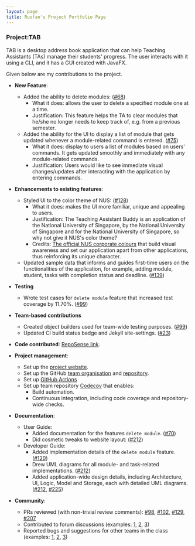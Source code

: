 ```yaml
---
layout: page
title: Ruofan's Project Portfolio Page
---
```


### Project:TAB

TAB is a desktop address book application that can help Teaching Assistants (TAs) manage their students' progress. The user interacts with it using a CLI, and it has a GUI created with JavaFX.

Given below are my contributions to the project.

* **New Feature**: 
  * Added the ability to delete modules: ([\#68](https://github.com/AY2122S1-CS2103-F09-1/tp/pull/68))
    * What it does: allows the user to delete a specified module one at a time.
    * Justification: This feature helps the TA to clear modules that he/she no longer needs to keep track of, e.g. from a previous semester.
  * Added the ability for the UI to display a list of module that gets updated whenever a module-related command is entered. ([\#75](https://github.com/AY2122S1-CS2103-F09-1/tp/pull/75))
    * What it does: display to users a list of modules based on users' commands. It gets updated smoothly and immediately with any module-related commands.
    * Justification: Users would like to see immediate visual changes/updates after interacting with the application by entering commands.

* **Enhancements to existing features**:
  * Styled UI to the color theme of NUS: ([\#128](https://github.com/AY2122S1-CS2103-F09-1/tp/pull/128))
    * What it does: makes the UI more familiar, unique and appealing to users.
    * Justification: The Teaching Assistant Buddy is an application of the National University of Singapore, by the National University of Singapore and for the National University of Singapore, so why not give it NUS's color theme?
    * Credits: [The official NUS corporate colours](https://www.nus.edu.sg/identity/guidelines/corporate-colours) that build visual awareness and set our application apart from other applications, thus reinforcing its unique character.
  * Updated sample data that informs and guides first-time users on the functionalities of the application, for example, adding module, student, tasks with completion status and deadline.
   ([\#139](https://github.com/AY2122S1-CS2103-F09-1/tp/pull/139))

* **Testing**
  * Wrote test cases for `delete module` feature that increased test coverage by 11.70%. ([\#99](https://github.com/AY2122S1-CS2103-F09-1/tp/pull/99))
  
* **Team-based contributions**
  * Created object builders used for team-wide testing purposes. ([\#99](https://github.com/AY2122S1-CS2103-F09-1/tp/pull/99))
  * Updated CI build status badge and Jekyll site-settings. ([\#23](https://github.com/AY2122S1-CS2103-F09-1/tp/pull/23))
  
* **Code contributed**: [RepoSense link](https://nus-cs2103-ay2122s1.github.io/tp-dashboard/?search=&sort=groupTitle&sortWithin=title&timeframe=commit&mergegroup=&groupSelect=groupByRepos&breakdown=true&checkedFileTypes=docs~functional-code~test-code~other&since=2021-09-17&tabOpen=true&tabType=authorship&tabAuthor=Ruofan1023&tabRepo=AY2122S1-CS2103-F09-1%2Ftp%5Bmaster%5D&authorshipIsMergeGroup=false&authorshipFileTypes=docs~functional-code~test-code&authorshipIsBinaryFileTypeChecked=false).

* **Project management**:
  * Set up the [project website](https://ay2122s1-cs2103-f09-1.github.io/tp/).
  * Set up the GitHub [team organisation](https://github.com/AY2122S1-CS2103-F09-1) and [repository](https://github.com/AY2122S1-CS2103-F09-1/tp).
  * Set up [GitHub Actions](https://github.com/AY2122S1-CS2103-F09-1/tp/actions)
  * Set up team repository [Codecov](https://app.codecov.io/gh/AY2122S1-CS2103-F09-1/tp/) that enables:
    * Build automation.
    * Continuous integration, including code coverage and repository-wide checks.
    
* **Documentation**:
  * User Guide:
    * Added documentation for the features `delete module`. ([\#70](https://github.com/AY2122S1-CS2103-F09-1/tp/pull/70))
    * Did cosmetic tweaks to website layout: ([\#212](https://github.com/AY2122S1-CS2103-F09-1/tp/pull/212))
  * Developer Guide:
    * Added implementation details of the `delete module` feature. ([\#120](https://github.com/AY2122S1-CS2103-F09-1/tp/pull/120))
    * Drew UML diagrams for all module- and task-related implementations. ([\#212](https://github.com/AY2122S1-CS2103-F09-1/tp/pull/212))
    * Added application-wide design details, including Architecture, UI, Logic, Model and Storage, each with detailed UML diagrams. ([\#212](https://github.com/AY2122S1-CS2103-F09-1/tp/pull/212), [\#225](https://github.com/AY2122S1-CS2103-F09-1/tp/pull/225))

* **Community**:
  * PRs reviewed (with non-trivial review comments): [\#98](https://github.com/AY2122S1-CS2103-F09-1/tp/pull/98), [\#102](https://github.com/AY2122S1-CS2103-F09-1/tp/pull/102), [\#129](https://github.com/AY2122S1-CS2103-F09-1/tp/pull/129), [\#207](https://github.com/AY2122S1-CS2103-F09-1/tp/pull/207)
  * Contributed to forum discussions (examples: [1](https://github.com/nus-cs2103-AY2122S1/forum/issues/369), [2](https://github.com/nus-cs2103-AY2122S1/forum/issues/179), [3](https://github.com/nus-cs2103-AY2122S1/forum/issues/17))
  * Reported bugs and suggestions for other teams in the class (examples: [1](https://github.com/Ruofan1023/ped/issues/2), [2](https://github.com/Ruofan1023/ped/issues/3), [3](https://github.com/Ruofan1023/ped/issues/4))

[comment]: <> (* **Tools**:)

[comment]: <> (  * Integrated a third party library &#40;Natty&#41; to the project &#40;[\#42]&#40;&#41;&#41;)

[comment]: <> (  * Integrated a new Github plugin &#40;CircleCI&#41; to the team repo)

[comment]: <> (* _{you can add/remove categories in the list above}_)
